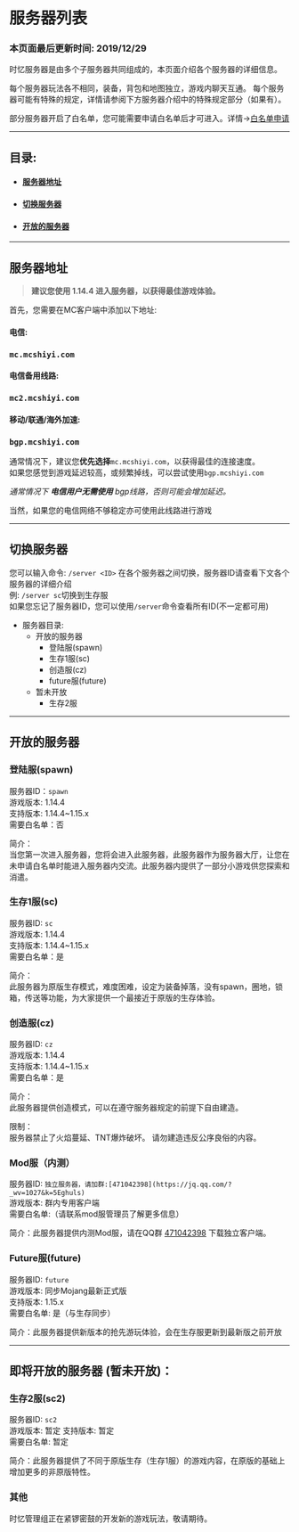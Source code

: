 # 服务器列表

### **本页面最后更新时间: 2019/12/29**

时忆服务器是由多个子服务器共同组成的，本页面介绍各个服务器的详细信息。

每个服务器玩法各不相同，装备，背包和地图独立，游戏内聊天互通。
每个服务器可能有特殊的规定，详情请参阅下方服务器介绍中的特殊规定部分（如果有）。

部分服务器开启了白名单，您可能需要申请白名单后才可进入。详情→[白名单申请](whitelist.md)

------
## 目录:

- #### [服务器地址](#服务器地址)
- #### [切换服务器](#切换服务器)
- #### [开放的服务器](#开放的服务器)

------

## 服务器地址

> **建议您使用 1.14.4 进入服务器，以获得最佳游戏体验。**

首先，您需要在MC客户端中添加以下地址:  

#### 电信:  
### `` mc.mcshiyi.com  ``

#### 电信备用线路:  
### `` mc2.mcshiyi.com  ``

#### 移动/联通/海外加速:  
### `` bgp.mcshiyi.com   ``  

  
  
通常情况下，建议您**优先选择**``mc.mcshiyi.com``，以获得最佳的连接速度。  
如果您感觉到游戏延迟较高，或频繁掉线，可以尝试使用``bgp.mcshiyi.com``

_通常情况下 **电信用户无需使用** bgp线路，否则可能会增加延迟。_

当然，如果您的电信网络不够稳定亦可使用此线路进行游戏  

-----

## 切换服务器

您可以输入命令:  ``/server <ID>`` 在各个服务器之间切换，服务器ID请查看下文各个服务器的详细介绍  
例: ``/server sc``切换到生存服  
如果您忘记了服务器ID，您可以使用``/server``命令查看所有ID(不一定都可用)  

- 服务器目录:
    - 开放的服务器
        - 登陆服(spawn)  
        - 生存1服(sc)
        - 创造服(cz)
        - future服(future)
    - 暂未开放
        - 生存2服

    
-----

## 开放的服务器 

### 登陆服(spawn)

服务器ID：``spawn``  
游戏版本: 1.14.4  
支持版本: 1.14.4~1.15.x  
需要白名单：否  

简介：  
当您第一次进入服务器，您将会进入此服务器，此服务器作为服务器大厅，让您在未申请白名单时能进入服务器内交流。此服务器内提供了一部分小游戏供您探索和消遣。

### 生存1服(sc)

服务器ID: ``sc``  
游戏版本: 1.14.4  
支持版本: 1.14.4~1.15.x  
需要白名单：是  

简介：  
此服务器为原版生存模式，难度困难，设定为装备掉落，没有spawn，圈地，锁箱，传送等功能，为大家提供一个最接近于原版的生存体验。

### 创造服(cz)

服务器ID: ``cz``  
游戏版本: 1.14.4  
支持版本: 1.14.4~1.15.x  
需要白名单：是  

简介：  
此服务器提供创造模式，可以在遵守服务器规定的前提下自由建造。  

限制：  
服务器禁止了火焰蔓延、TNT爆炸破坏。
请勿建造违反公序良俗的内容。

### Mod服（内测）

服务器ID: ``独立服务器，请加群:[471042398](https://jq.qq.com/?_wv=1027&k=5Eghuls)``  
游戏版本: 群内专用客户端  
需要白名单:（请联系mod服管理员了解更多信息）  

简介：此服务器提供内测Mod服，请在QQ群 [471042398](https://jq.qq.com/?_wv=1027&k=5Eghuls) 下载独立客户端。

### Future服(future)

服务器ID: ``future``  
游戏版本: 同步Mojang最新正式版  
支持版本: 1.15.x  
需要白名单: 是（与生存同步）  

简介：此服务器提供新版本的抢先游玩体验，会在生存服更新到最新版之前开放


-----
## 即将开放的服务器 (暂未开放)：

### 生存2服(sc2)

服务器ID: ``sc2``  
游戏版本: 暂定
支持版本: 暂定  
需要白名单: 暂定  

简介：此服务器提供了不同于原版生存（生存1服）的游戏内容，在原版的基础上增加更多的非原版特性。


### 其他
时忆管理组正在紧锣密鼓的开发新的游戏玩法，敬请期待。
